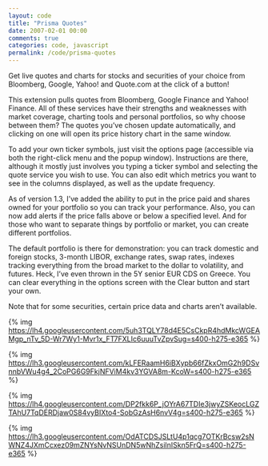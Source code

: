 ```yaml
---
layout: code
title: "Prisma Quotes"
date: 2007-02-01 00:00
comments: true
categories: code, javascript
permalink: /code/prisma-quotes
---
```


Get live quotes and charts for stocks and securities of your choice from
Bloomberg, Google, Yahoo! and Quote.com at the click of a button!

<!-- more -->

This extension pulls quotes from Bloomberg, Google Finance and Yahoo! Finance.
All of these services have their strengths and weaknesses with market coverage,
charting tools and personal portfolios, so why choose between them? The quotes
you’ve chosen update automatically, and clicking on one will open its price
history chart in the same window.

To add your own ticker symbols, just visit the options page (accessible via both
the right-click menu and the popup window). Instructions are there, although it
mostly just involves you typing a ticker symbol and selecting the quote service
you wish to use. You can also edit which metrics you want to see in the columns
displayed, as well as the update frequency.

As of version 1.3, I’ve added the ability to put in the price paid and shares
owned for your portfolio so you can track your performance. Also, you can now
add alerts if the price falls above or below a specified level. And for those
who want to separate things by portfolio or market, you can create different
portfolios.

The default portfolio is there for demonstration: you can track domestic and
foreign stocks, 3-month LIBOR, exchange rates, swap rates, indexes tracking
everything from the broad market to the dollar to volatility, and futures. Heck,
I’ve even thrown in the 5Y senior EUR CDS on Greece. You can clear everything in
the options screen with the Clear button and start your own.

Note that for some securities, certain price data and charts aren’t available.

{% img https://lh4.googleusercontent.com/5uh3TQLY78d4E5CsCkpR4hdMkcWGEAMgp_nTv_5D-Wr7Wy1-Mvr1x_FT7FXLIc6uuuTvZpvSug=s400-h275-e365 %}

{% img https://lh3.googleusercontent.com/kLFERaamH6iBXypb66fZkxOmG2h9DSvnnbVWu4g4_2CoPG6G9FkjNFViM4kv3YGVA8m-KcoW=s400-h275-e365 %}

{% img https://lh4.googleusercontent.com/DP2fkk6P_jOYrA67TDIe3jwyZSKeocLGZTAhU7TqDERDjaw0S84vyBIXto4-SobGzAsH6nvV4g=s400-h275-e365 %}

{% img https://lh3.googleusercontent.com/OdATCDSJSLtU4p1qcg7OTKrBcsw2sNWNZ4JXmCcxez09mZNYsNvNSUnDN5wNhZsilnISkn5FrQ=s400-h275-e365 %}
